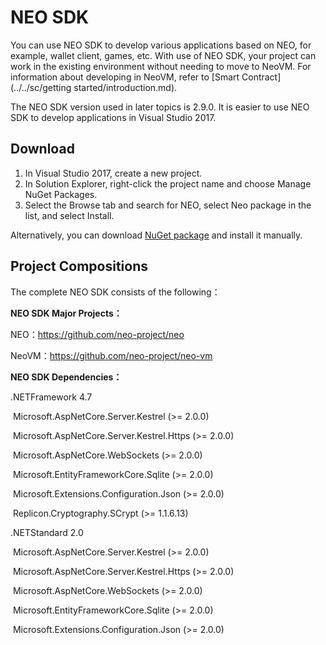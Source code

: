 # NEO SDK

You can use NEO SDK to develop various applications based on NEO, for example, wallet client, games, etc. With use of NEO SDK, your project can work in the existing environment without needing to move to NeoVM. For information about developing in NeoVM, refer to [Smart Contract](../../sc/getting started/introduction.md). 

The NEO SDK version used in later topics is 2.9.0. It is easier to use NEO SDK to develop applications in Visual Studio 2017.

## Download

1. In Visual Studio 2017, create a new project.
2. In Solution Explorer, right-click the project name and choose Manage NuGet Packages.
3. Select the Browse tab and search for NEO, select Neo package in the list, and select Install.

Alternatively, you can download [NuGet package](https://www.nuget.org/packages/Neo/2.7.1) and install it manually.

## Project Compositions

The complete NEO SDK consists of the following：

**NEO SDK Major Projects：**

NEO：https://github.com/neo-project/neo

NeoVM：https://github.com/neo-project/neo-vm

**NEO SDK Dependencies：**

.NETFramework 4.7

​	Microsoft.AspNetCore.Server.Kestrel (>= 2.0.0) 

​	Microsoft.AspNetCore.Server.Kestrel.Https (>= 2.0.0) 

​	Microsoft.AspNetCore.WebSockets (>= 2.0.0) 

​	Microsoft.EntityFrameworkCore.Sqlite (>= 2.0.0) 

​	Microsoft.Extensions.Configuration.Json (>= 2.0.0) 

​	Replicon.Cryptography.SCrypt (>= 1.1.6.13) 

.NETStandard 2.0

​	Microsoft.AspNetCore.Server.Kestrel (>= 2.0.0) 

​	Microsoft.AspNetCore.Server.Kestrel.Https (>= 2.0.0) 

​	Microsoft.AspNetCore.WebSockets (>= 2.0.0) 

​	Microsoft.EntityFrameworkCore.Sqlite (>= 2.0.0) 

​	Microsoft.Extensions.Configuration.Json (>= 2.0.0) 
